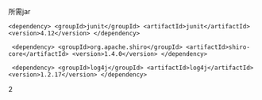 所需jar

`<dependency>
     <groupId>junit</groupId>
     <artifactId>junit</artifactId>
     <version>4.12</version>
 </dependency>`

` <dependency>
    <groupId>org.apache.shiro</groupId>
    <artifactId>shiro-core</artifactId>
    <version>1.4.0</version>
</dependency>`
 
` <dependency>
    <groupId>log4j</groupId>
    <artifactId>log4j</artifactId>
    <version>1.2.17</version>
</dependency>`
          
2          
          
          
          